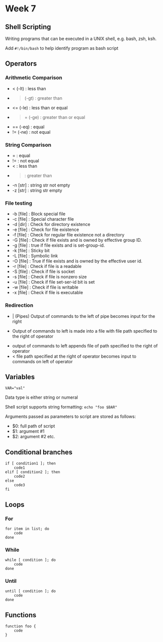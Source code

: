 # Week 7

## Shell Scripting

Writing programs that can be executed in a UNIX shell, e.g. bash, zsh, ksh.

Add `#!/bin/bash` to help identify program as bash script

## Operators

### Arithmetic Comparison
- < (-lt) : less than
- > (-gt) : greater than
- <= (-le) : less than or equal
- >= (-ge) : greater than or equal
- == (-eq) : equal
- != (-ne) : not equal

### String Comparison
- = : equal
- != : not equal
- < : less than
- > : greater than
- -n [str] : string str not empty
- -z [str] : string str empty

### File testing
- -b [file]	: Block special file
- -c [file]	: Special character file
- -d [dir] : Check for directory existence
- -e [file]	: Check for file existence
- -f [file]	: Check for regular file existence not a directory
- -G [file]	: Check if file exists and is owned by effective group ID.
- -g [file]	: true if file exists and is set-group-id.
- -k [file]	: Sticky bit
- -L [file]	: Symbolic link
- -O [file]	: True if file exists and is owned by the effective user id.
- -r [file]	: Check if file is a readable
- -S [file]	: Check if file is socket
- -s [file]	: Check if file is nonzero size
- -u [file]	: Check if file set-ser-id bit is set
- -w [file]	: Check if file is writable
- -x [file]	: Check if file is executable

### Redirection
- |
    (Pipes) Output of commands to the left of pipe becomes input for the right
- >
    Output of commands to left is made into a file with file path specified to the right of operator
- >>
    output of commands to left appends file of path specified to the right of operator
- <
    file path specified at the right of operator becomes input to commands on left of operator

## Variables
`VAR="val"`

Data type is either string or numeral

Shell script supports string formatting:
`echo "foo $BAR"`

Arguments passed as parameters to script are stored as follows:
- $0: full path of script
- $1: argument #1
- $2: argument #2
etc.

## Conditional branches
```
if [ condition1 ]; then
    code1
elif [ condition2 ]; then
    code2
else
    code3
fi
```

## Loops

### For
```
for item in list; do
    code
done
```

### While
```
while [ condition ]; do
    code
done
```

### Until
```
until [ condition ]; do
    code
done
```

## Functions
```
function foo {
    code
}
```